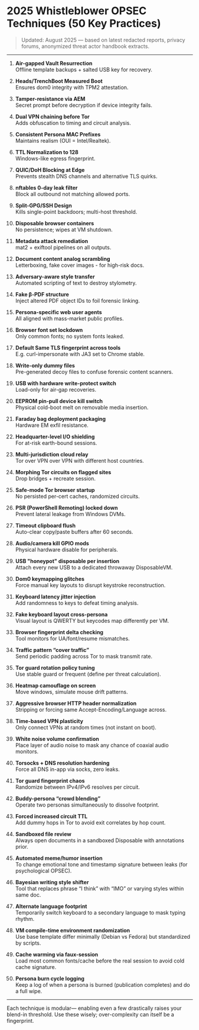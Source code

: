 # 2025 Whistleblower OPSEC Techniques (50 Key Practices)

> Updated: August 2025 — based on latest redacted reports, privacy forums, anonymized threat actor handbook extracts.

---

1. **Air-gapped Vault Resurrection**  
   Offline template backups + salted USB key for recovery.

2. **Heads/TrenchBoot Measured Boot**  
   Ensures dom0 integrity with TPM2 attestation.

3. **Tamper-resistance via AEM**  
   Secret prompt before decryption if device integrity fails.

4. **Dual VPN chaining before Tor**  
   Adds obfuscation to timing and circuit analysis.

5. **Consistent Persona MAC Prefixes**  
   Maintains realism (OUI = Intel/Realtek).

6. **TTL Normalization to 128**  
   Windows-like egress fingerprint.

7. **QUIC/DoH Blocking at Edge**  
   Prevents stealth DNS channels and alternative TLS quirks.

8. **nftables 0-day leak filter**  
   Block all outbound not matching allowed ports.

9. **Split-GPG/SSH Design**  
   Kills single-point backdoors; multi-host threshold.

10. **Disposable browser containers**  
    No persistence; wipes at VM shutdown.

11. **Metadata attack remediation**  
    mat2 + exiftool pipelines on all outputs.

12. **Document content analog scrambling**  
    Letterboxing, fake cover images - for high-risk docs.

13. **Adversary-aware style transfer**  
    Automated scripting of text to destroy stylometry.

14. **Fake β-PDF structure**  
    Inject altered PDF object IDs to foil forensic linking.

15. **Persona-specific web user agents**  
    All aligned with mass-market public profiles.

16. **Browser font set lockdown**  
    Only common fonts; no system fonts leaked.

17. **Default Same TLS fingerprint across tools**  
    E.g. curl-impersonate with JA3 set to Chrome stable.

18. **Write-only dummy files**  
    Pre-generated decoy files to confuse forensic content scanners.

19. **USB with hardware write-protect switch**  
    Load-only for air-gap recoveries.

20. **EEPROM pin-pull device kill switch**  
    Physical cold-boot melt on removable media insertion.

21. **Faraday bag deployment packaging**  
    Hardware EM exfil resistance.

22. **Headquarter-level I/O shielding**  
    For at-risk earth-bound sessions.

23. **Multi-jurisdiction cloud relay**  
    Tor over VPN over VPN with different host countries.

24. **Morphing Tor circuits on flagged sites**  
    Drop bridges + recreate session.

25. **Safe-mode Tor browser startup**  
    No persisted per-cert caches, randomized circuits.

26. **PSR (PowerShell Remoting) locked down**  
    Prevent lateral leakage from Windows DVMs.

27. **Timeout clipboard flush**  
    Auto-clear copy/paste buffers after 60 seconds.

28. **Audio/camera kill GPIO mods**  
    Physical hardware disable for peripherals.

29. **USB "honeypot" disposable per insertion**  
    Attach every new USB to a dedicated throwaway DisposableVM.

30. **Dom0 keymapping glitches**  
    Force manual key layouts to disrupt keystroke reconstruction.

31. **Keyboard latency jitter injection**  
    Add randomness to keys to defeat timing analysis.

32. **Fake keyboard layout cross-persona**  
    Visual layout is QWERTY but keycodes map differently per VM.

33. **Browser fingerprint delta checking**  
    Tool monitors for UA/font/resume mismatches.

34. **Traffic pattern “cover traffic”**  
    Send periodic padding across Tor to mask transmit rate.

35. **Tor guard rotation policy tuning**  
    Use stable guard or frequent (define per threat calculation).

36. **Heatmap camouflage on screen**  
    Move windows, simulate mouse drift patterns.

37. **Aggressive browser HTTP header normalization**  
    Stripping or forcing same Accept-Encoding/Language across.

38. **Time-based VPN plasticity**  
    Only connect VPNs at random times (not instant on boot).

39. **White noise volume confirmation**  
    Place layer of audio noise to mask any chance of coaxial audio monitors.

40. **Torsocks + DNS resolution hardening**  
    Force all DNS in-app via socks, zero leaks.

41. **Tor guard fingerprint chaos**  
    Randomize between IPv4/IPv6 resolves per circuit.

42. **Buddy-persona “crowd blending”**  
    Operate two personas simultaneously to dissolve footprint.

43. **Forced increased circuit TTL**  
    Add dummy hops in Tor to avoid exit correlates by hop count.

44. **Sandboxed file review**  
    Always open documents in a sandboxed Disposable with annotations prior.

45. **Automated meme/humor insertion**  
    To change emotional tone and timestamp signature between leaks (for psychological OPSEC).

46. **Bayesian writing style shifter**  
    Tool that replaces phrase “I think” with “IMO” or varying styles within same doc.

47. **Alternate language footprint**  
    Temporarily switch keyboard to a secondary language to mask typing rhythm.

48. **VM compile-time environment randomization**  
    Use base template differ minimally (Debian vs Fedora) but standardized by scripts.

49. **Cache warming via faux-session**  
    Load most common fonts/cache before the real session to avoid cold cache signature.

50. **Persona burn cycle logging**  
    Keep a log of when a persona is burned (publication completes) and do a full wipe.

---

Each technique is modular— enabling even a few drastically raises your blend-in threshold. Use these wisely; over-complexity can itself be a fingerprint.
